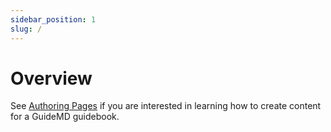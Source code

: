 ```yaml
---
sidebar_position: 1
slug: /
---
```


# Overview

See [Authoring Pages](authoring/index.md) if you are interested in learning how to create content for a GuideMD
guidebook.
